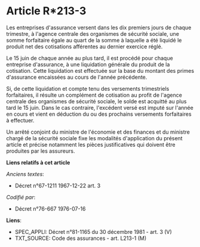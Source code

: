 # Article R*213-3

Les entreprises d'assurance versent dans les dix premiers jours de chaque trimestre, à l'agence centrale des organismes de
sécurité sociale, une somme forfaitaire égale au quart de la somme à laquelle a été liquidé le produit net des cotisations
afférentes au dernier exercice réglé.

Le 15 juin de chaque année au plus tard, il est procédé pour chaque entreprise d'assurance, à une liquidation générale du
produit de la cotisation. Cette liquidation est effectuée sur la base du montant des primes d'assurance encaissées au cours
de l'année précédente.

Si, de cette liquidation et compte tenu des versements trimestriels forfaitaires, il résulte un complément de cotisation au
profit de l'agence centrale des organismes de sécurité sociale, le solde est acquitté au plus tard le 15 juin. Dans le cas
contraire, l'excédent versé est imputé sur l'année en cours et vient en déduction du ou des prochains versements forfaitaires
à effectuer.

Un arrêté conjoint du ministre de l'économie et des finances et du ministre chargé de la sécurité sociale fixe les modalités
d'application du présent article et précise notamment les pièces justificatives qui doivent être produites par les assureurs.

**Liens relatifs à cet article**

_Anciens textes_:

  - Décret n°67-1211 1967-12-22 art. 3

_Codifié par_:

  - Décret n°76-667 1976-07-16

**Liens**:

  - SPEC_APPLI: Décret n°81-1165 du 30 décembre 1981 - art. 3 (V)
  - TXT_SOURCE: Code des assurances - art. L213-1 (M)
